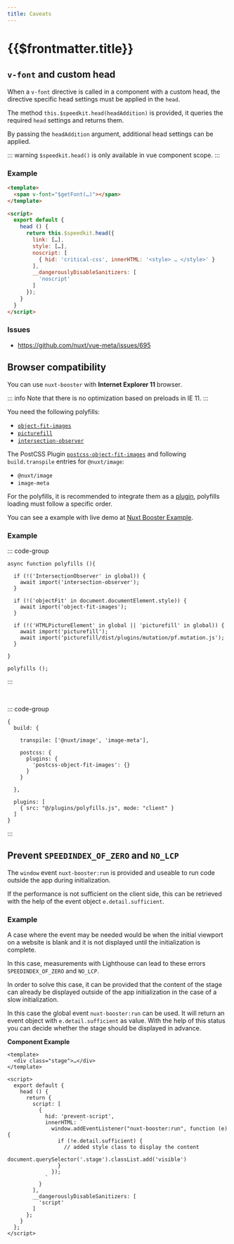 ```yaml
---
title: Caveats
---
```


# {{$frontmatter.title}}

## `v-font` and custom head

When a `v-font` directive is called in a component with a custom head, the directive specific head settings must be applied in the `head`.

The method `this.$speedkit.head(headAddition)` is provided, it queries the required `head` settings and returns them.

By passing the `headAddition` argument, additional head settings can be applied.

::: warning
`$speedkit.head()` is only available in vue component scope.
:::

### Example

````html
<template>
  <span v-font="$getFont(…)"></span>
</template>

<script>
  export default {
    head () {
      return this.$speedkit.head({
        link: […],
        style: […],
        noscript: [
          { hid: 'critical-css', innerHTML: '<style> … </style>' }
        ],
        __dangerouslyDisableSanitizers: [
          'noscript'
        ]
      });
    }
  }
</script>
````

### Issues

- <https://github.com/nuxt/vue-meta/issues/695>

## Browser compatibility

You can use `nuxt-booster` with **Internet Explorer 11** browser.

::: info
Note that there is no optimization based on preloads in IE 11.
:::

You need the following polyfills:

- [`object-fit-images`](https://www.npmjs.com/package/object-fit-images)
- [`picturefill`](https://www.npmjs.com/package/picturefill)
- [`intersection-observer`](https://www.npmjs.com/package/intersection-observer)

The PostCSS Plugin [`postcss-object-fit-images`](https://github.com/ronik-design/postcss-object-fit-images) and following `build.transpile` entries for `@nuxt/image`:

- `@nuxt/image`
- `image-meta`

For the polyfills, it is recommended to integrate them as a [plugin](https://nuxtjs.org/docs/2.x/directory-structure/plugins), polyfills loading must follow a specific order.

You can see a example with live demo at [Nuxt Booster Example](https://github.com/basics/nuxt-booster-example).

### Example

::: code-group

````js[plugins/polyfills.js]
async function polyfills (){

  if (!('IntersectionObserver' in global)) {
    await import('intersection-observer');
  }

  if (!('objectFit' in document.documentElement.style)) {
    await import('object-fit-images');
  }

  if (!('HTMLPictureElement' in global || 'picturefill' in global)) {
    await import('picturefill');
    await import('picturefill/dist/plugins/mutation/pf.mutation.js');
  }

}

polyfills ();
````

:::

<br>

::: code-group

````js[nuxt.config.js]
{
  build: {
    
    transpile: ['@nuxt/image', 'image-meta'],

    postcss: {
      plugins: {
        'postcss-object-fit-images': {}
      }
    }
    
  },

  plugins: [
    { src: "@/plugins/polyfills.js", mode: "client" }
  ]
}
````

:::

## Prevent `SPEEDINDEX_OF_ZERO` and `NO_LCP`

The `window` event `nuxt-booster:run` is provided and useable to run code outside the app during initialization.

If the performance is not sufficient on the client side, this can be retrieved with the help of the event object `e.detail.sufficient`.

### Example

A case where the event may be needed would be when the initial viewport on a website is blank and it is not displayed until the initialization is complete.

In this case, measurements with Lighthouse can lead to these errors `SPEEDINDEX_OF_ZERO` and `NO_LCP`.

In order to solve this case, it can be provided that the content of the stage can already be displayed outside of the app initialization in the case of a slow initialization.

In this case the global event `nuxt-booster:run` can be used. It will return an event object with `e.detail.sufficient` as value. With the help of this status you can decide whether the stage should be displayed in advance.

**Component Example**

```vue
<template>
  <div class="stage">…</div>
</template>

<script>
  export default {
    head () {
      return {
        script: [
          {
            hid: 'prevent-script',
            innerHTML: `
              window.addEventListener("nuxt-booster:run", function (e) {
                if (!e.detail.sufficient) {
                  // added style class to display the content
                  document.querySelector('.stage').classList.add('visible')
                }
              });
            `
          }
        ],
        __dangerouslyDisableSanitizers: [
          'script'
        ]
      };
    }
  };
</script>
```
